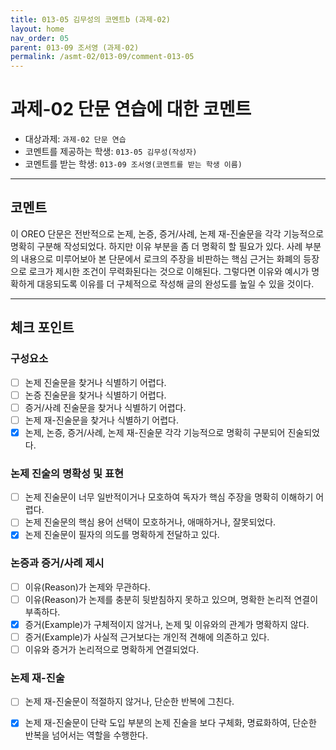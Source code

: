 ```yaml
---
title: 013-05 김무성의 코멘트b (과제-02) 
layout: home
nav_order: 05
parent: 013-09 조서영 (과제-02)
permalink: /asmt-02/013-09/comment-013-05
---
```


# 과제-02 단문 연습에 대한 코멘트

- 대상과제: `과제-02 단문 연습`
- 코멘트를 제공하는 학생: `013-05 김무성(작성자)` 
- 코멘트를 받는 학생: `013-09 조서영(코멘트를 받는 학생 이름)` 

---

## 코멘트

이 OREO 단문은 전반적으로 논제, 논증, 증거/사례, 논제 재-진술문을 각각 기능적으로 명확히 구분해 작성되었다. 하지만 이유 부분을 좀 더 명확히 할 필요가 있다. 사례 부분의 내용으로 미루어보아 본 단문에서 로크의 주장을 비판하는 핵심 근거는 화폐의 등장으로 로크가 제시한 조건이 무력화된다는 것으로 이해된다. 그렇다면 이유와 예시가  명확하게 대응되도록 이유를 더 구체적으로 작성해 글의 완성도를 높일 수 있을 것이다.  




---

## 체크 포인트

### **구성요소**
- [ ] 논제 진술문을 찾거나 식별하기 어렵다.
- [ ] 논증 진술문을 찾거나 식별하기 어렵다.
- [ ] 증거/사례 진술문을 찾거나 식별하기 어렵다.
- [ ] 논제 재-진술문을 찾거나 식별하기 어렵다.
- [x] 논제, 논증, 증거/사례, 논제 재-진술문 각각 기능적으로 명확히 구분되어 진술되었다.

### **논제 진술의 명확성 및 표현**  
- [ ] 논제 진술문이 너무 일반적이거나 모호하여 독자가 핵심 주장을 명확히 이해하기 어렵다.  
- [ ] 논제 진술문의 핵심 용어 선택이 모호하거나, 애매하거나, 잘못되었다.  
- [x] 논제 진술문이 필자의 의도를 명확하게 전달하고 있다.  

### **논증과 증거/사례 제시**  
- [ ] 이유(Reason)가 논제와 무관하다.
- [ ] 이유(Reason)가 논제를 충분히 뒷받침하지 못하고 있으며, 명확한 논리적 연결이 부족하다.  
- [x] 증거(Example)가 구체적이지 않거나, 논제 및 이유와의 관계가 명확하지 않다. 
- [ ] 증거(Example)가 사실적 근거보다는 개인적 견해에 의존하고 있다.  
- [ ] 이유와 증거가 논리적으로 명확하게 연결되었다.  

### **논제 재-진술**  
- [ ] 논제 재-진술문이 적절하지 않거나, 단순한 반복에 그친다.   
- [x] 논제 재-진술문이 단락 도입 부분의 논제 진술을 보다 구체화, 명료화하여, 단순한 반복을 넘어서는 역할을 수행한다.  

